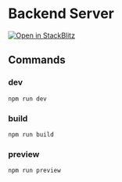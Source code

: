 # Backend Server

[![Open in StackBlitz](https://developer.stackblitz.com/img/open_in_stackblitz_small.svg)](https://stackblitz.com/github/sapphi-red/vite-setup-catalogue/tree/main/examples/backend-server)

## Commands

### dev

```shell
npm run dev
```

### build

```shell
npm run build
```

### preview

```shell
npm run preview
```
